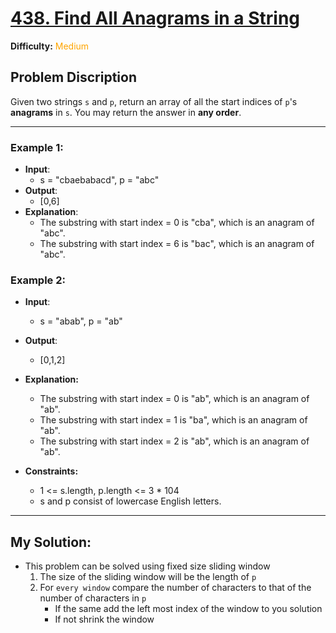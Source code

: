 # [438. Find All Anagrams in a String](https://leetcode.com/problems/find-all-anagrams-in-a-string/description/)
**Difficulty:** <span style = "Color : orange">Medium</span>

## Problem Discription

Given two strings `s` and `p`, return an array of all the start indices of `p`'s 
**anagrams**
 in `s`. You may return the answer in **any order**.

 ---

### Example 1:

* **Input**: 
    * s = "cbaebabacd", p = "abc"
* **Output**: 
    * [0,6]
* **Explanation**:
    * The substring with start index = 0 is "cba", which is an anagram of "abc".
    * The substring with start index = 6 is "bac", which is an anagram of "abc".

### Example 2:

* **Input**: 
    * s = "abab", p = "ab"
*   **Output**:
    * [0,1,2]
* **Explanation:**
    * The substring with start index = 0 is "ab", which is an anagram of "ab".
    * The substring with start index = 1 is "ba", which is an anagram of "ab".
    * The substring with start index = 2 is "ab", which is an anagram of "ab".
 

* **Constraints:**

    * 1 <= s.length, p.length <= 3 * 104
    * s and p consist of lowercase English letters.

---

## My Solution: 
* This problem can be solved using fixed size sliding window
    1. The size of the sliding window will be the length of `p`
    2. For `every window` compare the number of characters to that of the number of characters in `p`
        * If the same add the left most index of the window to you solution
        * If not shrink the window
